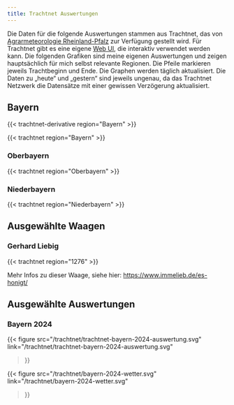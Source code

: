 ```yaml
---
title: Trachtnet Auswertungen
---
```


Die Daten für die folgende Auswertungen stammen aus Trachtnet, das von [Agrarmeteorologie Rheinland-Pfalz](https://www.wetter.rlp.de/Internet/global/inetcntr.nsf/dlr_web_full.xsp?src=N7V9968V90&p1=3M315JB66X) zur Verfügung gestellt wird.
Für Trachtnet gibt es eine eigene [Web UI](https://dlr-web-daten1.aspdienste.de/cgi-bin/tdsa/tdsa_client.pl), die interaktiv verwendet werden kann.
Die folgenden Grafiken sind meine eigenen Auswertungen und zeigen hauptsächlich für mich selbst relevante Regionen.
Die Pfeile markieren jeweils Trachtbeginn und Ende.
Die Graphen werden täglich aktualisiert.
Die Daten zu „heute“ und „gestern“ sind jeweils ungenau, da das Trachtnet Netzwerk die Datensätze mit einer gewissen Verzögerung aktualisiert.


## Bayern

{{< trachtnet-derivative region="Bayern" >}}

{{< trachtnet region="Bayern" >}}

### Oberbayern

{{< trachtnet region="Oberbayern" >}}

### Niederbayern

{{< trachtnet region="Niederbayern" >}}

## Ausgewählte Waagen

### Gerhard Liebig

{{< trachtnet region="1276" >}}

Mehr Infos zu dieser Waage, siehe hier: https://www.immelieb.de/es-honigt/

## Ausgewählte Auswertungen
### Bayern 2024

{{< figure
  src="/trachtnet/trachtnet-bayern-2024-auswertung.svg"
  link="/trachtnet/trachtnet-bayern-2024-auswertung.svg"
>}}

{{< figure
  src="/trachtnet/bayern-2024-wetter.svg"
  link="/trachtnet/bayern-2024-wetter.svg"
>}}
